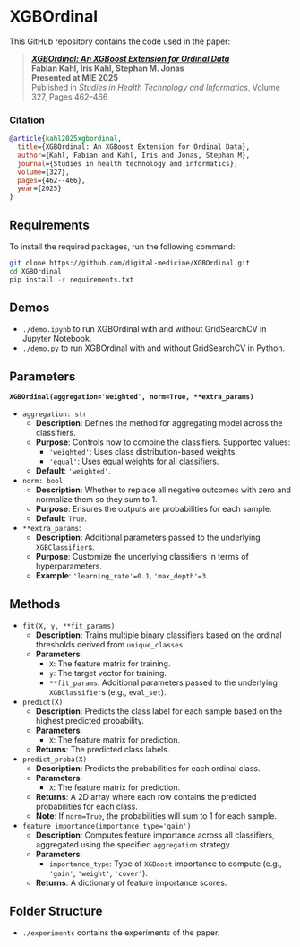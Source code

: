 # XGBOrdinal

This GitHub repository contains the code used in the paper:

> [_**XGBOrdinal: An XGBoost Extension for Ordinal Data**_](https://doi.org/10.3233/shti250380)  
> **Fabian Kahl, Iris Kahl, Stephan M. Jonas**  
> **Presented at MIE 2025**  
> Published in _Studies in Health Technology and Informatics_, Volume 327, Pages 462–466  

### Citation
```bibtex
@article{kahl2025xgbordinal,
  title={XGBOrdinal: An XGBoost Extension for Ordinal Data},
  author={Kahl, Fabian and Kahl, Iris and Jonas, Stephan M},
  journal={Studies in health technology and informatics},
  volume={327},
  pages={462--466},
  year={2025}
}
```

## Requirements
To install the required packages, run the following command:
```bash
git clone https://github.com/digital-medicine/XGBOrdinal.git
cd XGBOrdinal
pip install -r requirements.txt
```

## Demos
- `./demo.ipynb` to run XGBOrdinal with and without GridSearchCV in Jupyter Notebook.
- `./demo.py` to run XGBOrdinal with and without GridSearchCV in Python.

## Parameters
**`XGBOrdinal(aggregation='weighted', norm=True, **extra_params)`**
- `aggregation: str`
    - **Description**: Defines the method for aggregating model across the classifiers.
    - **Purpose**: Controls how to combine the classifiers. Supported values:
        - `'weighted'`: Uses class distribution-based weights.
        - `'equal'`: Uses equal weights for all classifiers.
    - **Default**: `'weighted'`.
- `norm: bool`
    - **Description**: Whether to replace all negative outcomes with zero and normalize them so they sum to 1.
    - **Purpose**: Ensures the outputs are probabilities for each sample.
    - **Default**: `True`.
- `**extra_params`:
    - **Description**: Additional parameters passed to the underlying `XGBClassifier`s.
    - **Purpose**: Customize the underlying classifiers in terms of hyperparameters.
    - **Example**: `'learning_rate'=0.1`, `'max_depth'=3`.

## Methods
- `fit(X, y, **fit_params)`
    - **Description**: Trains multiple binary classifiers based on the ordinal thresholds derived from `unique_classes`.
    - **Parameters**:
        - `X`: The feature matrix for training.
        - `y`: The target vector for training.
        - `**fit_params`: Additional parameters passed to the underlying `XGBClassifier`s (e.g., `eval_set`).
- `predict(X)`
    - **Description**: Predicts the class label for each sample based on the highest predicted probability.
    - **Parameters**:
        - `X`: The feature matrix for prediction.
    - **Returns**: The predicted class labels.
- `predict_proba(X)`
    - **Description**: Predicts the probabilities for each ordinal class.
    - **Parameters**:
        - `X`: The feature matrix for prediction.
    - **Returns**: A 2D array where each row contains the predicted probabilities for each class.
    - **Note**: If `norm=True`, the probabilities will sum to 1 for each sample.
- `feature_importance(importance_type='gain')`
    - **Description**: Computes feature importance across all classifiers, aggregated using the specified `aggregation` strategy.
    - **Parameters**:
        - `importance_type`: Type of `XGBoost` importance to compute (e.g., `'gain'`, `'weight'`, `'cover'`).
    - **Returns**: A dictionary of feature importance scores.

## Folder Structure
- `./experiments` contains the experiments of the paper.
